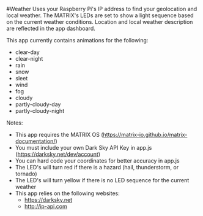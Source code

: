 #Weather
Uses your Raspberry Pi's IP address to find your geolocation and local weather. The MATRIX's LEDs are set to show a light sequence based on the current weather conditions. Location and local weather description are reflected in the app dashboard.

This app currently contains animations for the following:
- clear-day
- clear-night
- rain
- snow
- sleet
- wind
- fog
- cloudy
- partly-cloudy-day
- partly-cloudy-night

Notes:
- This app requires the MATRIX OS (https://matrix-io.github.io/matrix-documentation/)
- You must include your own Dark Sky API Key in app.js (https://darksky.net/dev/account)
- You can hard code your coordinates for better accuracy in app.js
- The LED's will turn red if there is a hazard (hail, thunderstorm, or tornado)
- The LED's will turn yellow if there is no LED sequence for the current weather
- This app relies on the following websites:
    - https://darksky.net
    - http://ip-api.com
